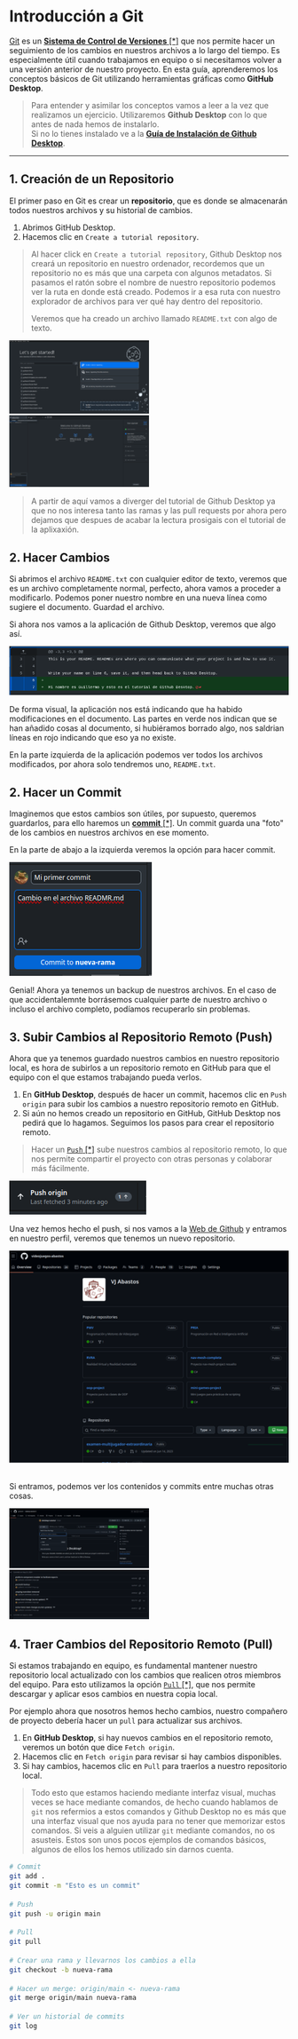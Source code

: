 <!-- # Git

[Git](https://git-scm.com/) es un [Sistema de Control de Versiones [*]](concepts.md#sistema-de-control-de-versiones) que nos permite gestionar y hacer un seguimiento de los cambios en nuestros archivos a lo largo del tiempo. Es utilizado para mantener un historial de modificaciones, facilitando la colaboración en proyectos de software.

> Git es extenso y complejo aunque hay mucha [documentación](https://git-scm.com/docs) y tutoriales.

> Es un software [FOSS](https://git-scm.com/about/free-and-open-source) y es utilizado por grandes empresas en el sector tecnológico como Google, Linkedin, Netflix, Twitter o Linux entre otras, puedes ver más información en su [página principal](https://git-scm.com/).

> Como curiosidad, uno de sus creadores es [Linus Torvals](https://es.wikipedia.org/wiki/Linus_Torvalds), padre del Kernel de Linux. -->

# Introducción a Git

[Git](https://git-scm.com/) es un [**Sistema de Control de Versiones** [*]](concepts.md#sistema-de-control-de-versiones) que nos permite hacer un seguimiento de los cambios en nuestros archivos a lo largo del tiempo. Es especialmente útil cuando trabajamos en equipo o si necesitamos volver a una versión anterior de nuestro proyecto. En esta guía, aprenderemos los conceptos básicos de Git utilizando herramientas gráficas como **GitHub Desktop**.

> Para entender y asimilar los conceptos vamos a leer a la vez que realizamos un ejercicio. Utilizaremos **Github Desktop** con lo que antes de nada hemos de instalarlo.  
> Si no lo tienes instalado ve a la [**Guía de Instalación de Github Desktop**](github-desktop-install.md).


---

## 1. Creación de un Repositorio

El primer paso en Git es crear un **repositorio**, que es donde se almacenarán todos nuestros archivos y su historial de cambios.

1. Abrimos GitHub Desktop.
2. Hacemos clic en `Create a tutorial repository`.

> Al hacer click en `Create a tutorial repository`, Github Desktop nos creará un repositorio en nuestro ordenador, recordemos que un repositorio no es más que una carpeta con algunos metadatos. Si pasamos el ratón sobre el nombre de nuestro repositorio podemos ver la ruta en donde está creado. Podemos ir a esa ruta con nuestro explorador de archivos para ver qué hay dentro del repositorio.
>
> Veremos que ha creado un archivo llamado `README.txt` con algo de texto.

<img src="assets/images/gd-start-tutorial.png" alt="Create a repositorio tutorial" width="50%" />
<img src="assets/images/gd-tutorial-whereis.png" alt="Localizar repositorio" width="50%" />


> A partir de aquí vamos a diverger del tutorial de Github Desktop ya que no nos interesa tanto las ramas y las pull requests por ahora pero dejamos que despues de acabar la lectura prosigais con el tutorial de la aplixaxión.

## 2. Hacer Cambios

Si abrimos el archivo `README.txt` con cualquier editor de texto, veremos que es un archivo completamente normal, perfecto, ahora vamos a proceder a modificarlo. Podemos poner nuestro nombre en una nueva línea como sugiere el documento. Guardad el archivo.

Si ahora nos vamos a la aplicación de Github Desktop, veremos que algo así.

<img src="assets/images/gd-file-changes.png" alt="Create a repositorio tutorial" />

De forma visual, la aplicación nos está indicando que ha habido modificaciones en el documento. Las partes en verde nos indican que se han añadido cosas al documento, si hubiéramos borrado algo, nos saldrian líneas en rojo indicando que eso ya no existe.

En la parte izquierda de la aplicación podemos ver todos los archivos modificados, por ahora solo tendremos uno, `README.txt`.


## 2. Hacer un Commit

Imaginemos que estos cambios son útiles, por supuesto, queremos guardarlos, para ello haremos un [**commit** [*]](concepts.md#commit). Un commit guarda una "foto" de los cambios en nuestros archivos en ese momento.

En la parte de abajo a la izquierda veremos la opción para hacer commit.

<img src="assets/images/gd-first-commit.png" alt="Hacer un commit" />

Genial! Ahora ya tenemos un backup de nuestros archivos. En el caso de que accidentalemnte borrásemos cualquier parte de nuestro archivo o incluso el archivo completo, podíamos recuperarlo sin problemas.


## 3. Subir Cambios al Repositorio Remoto (Push)

Ahora que ya tenemos guardado nuestros cambios en nuestro repositorio local, es hora de subirlos a un repositorio remoto en GitHub para que el equipo con el que estamos trabajando pueda verlos.


1. En **GitHub Desktop**, después de hacer un commit, hacemos clic en `Push origin` para subir los cambios a nuestro repositorio remoto en GitHub.
2. Si aún no hemos creado un repositorio en GitHub, GitHub Desktop nos pedirá que lo hagamos. Seguimos los pasos para crear el repositorio remoto.

> Hacer un [`Push` [*]](concepts.md#push) sube nuestros cambios al repositorio remoto, lo que nos permite compartir el proyecto con otras personas y colaborar más fácilmente.

<img src="assets/images/gd-push-origin.png" alt="Hacer un push" />

Una vez hemos hecho el push, si nos vamos a la [Web de Github](https://github.com/) y entramos en nuestro perfil, veremos que tenemos un nuevo repositorio.

<img src="assets/images/gh-repos.png" alt="Github repos" />
<br>
<br>

Si entramos, podemos ver los contenidos y commits entre muchas otras cosas.

<img src="assets/images/gh-repo.png" alt="Github commits" width="50%" />
<img src="assets/images/gh-commits.png" alt="Github commits" width="50%" />



## 4. Traer Cambios del Repositorio Remoto (Pull)

Si estamos trabajando en equipo, es fundamental mantener nuestro repositorio local actualizado con los cambios que realicen otros miembros del equipo. Para esto utilizamos la opción [`Pull` [*]](concepts.md#pull), que nos permite descargar y aplicar esos cambios en nuestra copia local.

Por ejemplo ahora que nosotros hemos hecho cambios, nuestro compañero de proyecto debería hacer un `pull` para actualizar sus archivos.

1. En **GitHub Desktop**, si hay nuevos cambios en el repositorio remoto, veremos un botón que dice `Fetch origin`.
2. Hacemos clic en `Fetch origin` para revisar si hay cambios disponibles.
3. Si hay cambios, hacemos clic en `Pull` para traerlos a nuestro repositorio local.


> Todo esto que estamos haciendo mediante interfaz visual, muchas veces se hace mediante comandos, de hecho cuando hablamos de `git` nos refermios a estos comandos y Github Desktop no es más que una interfaz visual que nos ayuda para no tener que memorizar estos comandos. Si veis a alguien utilizar `git` mediante comandos, no os asusteis. Estos son unos pocos ejemplos de comandos básicos, algunos de ellos los hemos utilizado sin darnos cuenta.

```bash
# Commit
git add .
git commit -m "Esto es un commit"

# Push
git push -u origin main

# Pull
git pull

# Crear una rama y llevarnos los cambios a ella
git checkout -b nueva-rama

# Hacer un merge: origin/main <- nueva-rama
git merge origin/main nueva-rama

# Ver un historial de commits
git log

```